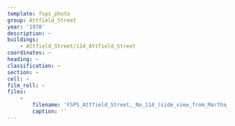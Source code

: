 ```yaml
---
template: fsps_photo
group: Attfield_Street
year: '1978'
description: ~
buildings:
    - Attfield_Street/114_Attfield_Street
coordinates: ~
heading: ~
classification: ~
section: ~
cell: ~
film_roll: ~
files:
    -
        filename: 'FSPS_Attfield_Street,_No_114_(side_view_from_Martha_Street),_17-10-N,_1978.png'
        caption: ''
---
```

